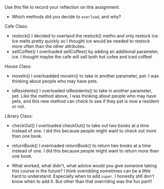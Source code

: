 Use this file to record your reflection on this assignment.

- Which methods did you decide to `overload`, and why?

Cafe Class: 
- restock()
        I decided to overlaod the restock() metho and only restock ice. Ice melts pretty quickly so I thought ice would be needed to restock more often than the other attributes.
- sellCoffee()
        I overloaded sellCoffee() by adding an additional parameter, ice. I thought maybe the cafe will sell both hot cofee and iced coffee!

House Class:
- moveIn()
        I overloadded moveIn() to take in another parameter, pet. I was thinking about people who may have pets.

- isResidents()
        I overloaded isResidents() to take in another parameter, pet. Like the method above, I was thinking about people who may have pets, and this new method can check to see if they pet is now a resident or not.

Library Class:
- checkOut()
        I overloaded checkOut() to take out two books at a time instead of one. I did this because people might want to check out more than one book.

- returnBook()
        I overloaded returnBook() to return two books at a time instead of one. I did this because people might want to return more than one book.


- What worked, what didn't, what advice would you give someone taking this course in the future?
    I think overidding sometimes can be a little hard to understand. Especially when to add `super`. I honestly still don't know when to add it. But other than that overriding was the fun part!!